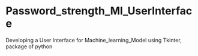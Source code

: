 # Password_strength_Ml_UserInterface
Developing a User Interface for Machine_learning_Model using Tkinter, package of python
